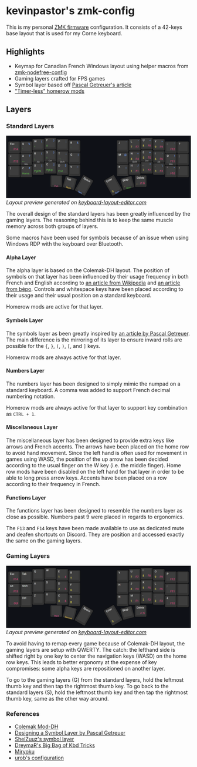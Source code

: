# kevinpastor's zmk-config

This is my personal [ZMK firmware](https://github.com/zmkfirmware/zmk/) configuration. It consists of a 42-keys base layout that is used for my Corne keyboard.

## Highlights

- Keymap for Canadian French Windows layout using helper macros from
  [zmk-nodefree-config](https://github.com/urob/zmk-nodefree-config)
- Gaming layers crafted for FPS games
- Symbol layer based off [Pascal Getreuer's article](https://getreuer.info/posts/keyboards/symbol-layer/index.html)
- ["Timer-less" homerow mods](#timeless-homerow-mods)

## Layers

### Standard Layers

![Standard layers preview](img/standard-keymap.png)
*Layout preview generated on [keyboard-layout-editor.com](http://www.keyboard-layout-editor.com/#/gists/14c5c6b4de6c618dfc265b5b77a0cff0)*

The overall design of the standard layers has been greatly influenced by the gaming layers. The reasoning behind this is to keep the same muscle memory across both groups of layers.

Some macros have been used for symbols because of an issue when using Windows RDP with the keyboard over Bluetooth.

#### Alpha Layer

The alpha layer is based on the Colemak-DH layout. The position of symbols on that layer has been influenced by their usage frequency in both French and English according to [an article from Wikipedia](https://en.wikipedia.org/wiki/English_punctuation) and [an article from bépo](https://bepo.fr/wiki/Fr%C3%A9quence_des_caract%C3%A8res). Controls and whitespace keys have been placed according to their usage and their usual position on a standard keyboard.

Homerow mods are active for that layer.

#### Symbols Layer

The symbols layer as been greatly inspired by [an article by Pascal Getreuer](https://getreuer.info/posts/keyboards/symbol-layer/index.html). The main difference is the mirroring of its layer to ensure inward rolls are possible for the `{`, `}`, `(`, `)`, `[`, and `]` keys.

Homerow mods are always active for that layer.

#### Numbers Layer

The numbers layer has been designed to simply mimic the numpad on a standard keyboard. A comma was added to support French decimal numbering notation.

Homerow mods are always active for that layer to support key combination as `CTRL + 1`.

#### Miscellaneous Layer

The miscellaneous layer has been designed to provide extra keys like arrows and French accents. The arrows have been placed on the home row to avoid hand movement. Since the left hand is often used for movement in games using WASD, the position of the up arrow has been decided according to the usual finger on the W key (i.e. the middle finger). Home row mods have been disabled on the left hand for that layer in order to be able to long press arrow keys. Accents have been placed on a row according to their frequency in French.

#### Functions Layer

The functions layer has been designed to resemble the numbers layer as close as possible. Numbers past 9 were placed in regards to ergonomics.

The `F13` and `F14` keys have been made available to use as dedicated mute and deafen shortcuts on Discord. They are position and accessed exactly the same on the gaming layers.

### Gaming Layers

![Gaming layers preview](img/gaming-keymap.png)
*Layout preview generated on [keyboard-layout-editor.com](http://www.keyboard-layout-editor.com/#/gists/9b497751bc9a9fc18a86e876f723288d)*

To avoid having to remap every game because of Colemak-DH layout, the gaming layers are setup with QWERTY. The catch: the lefthand side is shifted right by one key to center the navigation keys (WASD) on the home row keys. This leads to better ergonomy at the expense of key compromises: some alpha keys are repositioned on another layer.

To go to the gaming layers (G) from the standard layers, hold the leftmost thumb key and then tap the rightmost thumb key. To go back to the standard layers (S), hold the leftmost thumb key and then tap the rightmost thumb key, same as the other way around.

### References

- [Colemak Mod-DH](https://colemakmods.github.io/mod-dh/)
- [Designing a Symbol Layer by Pascal Getreuer](https://getreuer.info/posts/keyboards/symbol-layer/index.html)
- [ShelZuuz's symbol layer](https://www.reddit.com/r/ErgoMechKeyboards/comments/1ch1ubl/comment/l20p2e2/)
- [DreymaR's Big Bag of Kbd Tricks](https://dreymar.colemak.org/)
- [Miryoku](https://github.com/manna-harbour/miryoku)
- [urob's configuration](https://github.com/urob/zmk-config)
